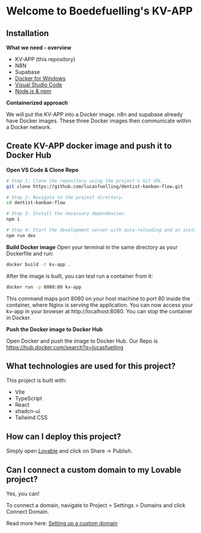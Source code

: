 # Welcome to Boedefuelling's KV-APP

## Installation

**What we need - overview**

- KV-APP (this repository)
- N8N
- Supabase
- [Docker for Windows](https://docs.docker.com/desktop/setup/install/windows-install/)
- [Visual Studio Code](https://code.visualstudio.com/docs/setup/windows#_install-vs-code-on-windows)
- [Node.js & npm](https://github.com/nvm-sh/nvm#installing-and-updating)

**Containerized approach**

We will put the KV-APP into a Docker image.
n8n and supabase already have Docker images. These three Docker images then communicate within a Docker network.

## Create KV-APP docker image and push it to Docker Hub

**Open VS Code & Clone Repo**

```sh
# Step 1: Clone the repository using the project's Git URL.
git clone https://github.com/lucasfuelling/dentist-kanban-flow.git

# Step 2: Navigate to the project directory.
cd dentist-kanban-flow

# Step 3: Install the necessary dependencies.
npm i

# Step 4: Start the development server with auto-reloading and an instant preview.
npm run dev
```

**Build Docker image**
Open your terminal in the same directory as your Dockerfile and run:

```sh
docker build -t kv-app .
```

After the image is built, you can test run a container from it:

```sh
docker run -p 8080:80 kv-app
```

This command maps port 8080 on your host machine to port 80 inside the container, where Nginx is serving the application. You can now access your kv-app in your browser at http://localhost:8080.
You can stop the container in Docker.

**Push the Docker image to Docker Hub**

Open Docker and push the image to Docker Hub.
Our Repo is https://hub.docker.com/search?q=lucasfuelling

## What technologies are used for this project?

This project is built with:

- Vite
- TypeScript
- React
- shadcn-ui
- Tailwind CSS

## How can I deploy this project?

Simply open [Lovable](https://lovable.dev/projects/0ef69d3a-90de-499e-b824-40c4e9d6d838) and click on Share -> Publish.

## Can I connect a custom domain to my Lovable project?

Yes, you can!

To connect a domain, navigate to Project > Settings > Domains and click Connect Domain.

Read more here: [Setting up a custom domain](https://docs.lovable.dev/tips-tricks/custom-domain#step-by-step-guide)
